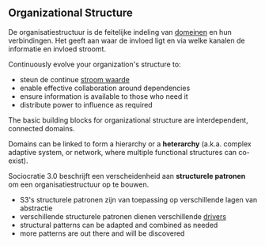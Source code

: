 ## Organizational Structure

De organisatiestructuur is de feitelijke indeling van [domeinen](glossary:domain) en hun verbindingen. Het geeft aan waar de invloed ligt en via welke kanalen de informatie en invloed stroomt.

Continuously evolve your organization's structure to:

- steun de continue [stroom waarde](glossary:flow-of-value)
- enable effective collaboration around dependencies
- ensure information is available to those who need it
- distribute power to influence as required

The basic building blocks for organizational structure are interdependent, connected domains.

Domains can be linked to form a hierarchy or a **heterarchy** (a.k.a. complex adaptive system, or network, where multiple functional structures can co-exist).

Sociocratie 3.0 beschrijft een verscheidenheid aan **structurele patronen** om een organisatiestructuur op te bouwen.

- S3's structurele patronen zijn van toepassing op verschillende lagen van abstractie
- verschillende structurele patronen dienen verschillende [drivers](glossary:driver)
- structural patterns can be adapted and combined as needed
- more patterns are out there and will be discovered
